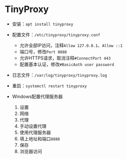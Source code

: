 # TinyProxy

- 安装：`apt install tinyproxy`
- 配置文件：`/etc/tinyproxy/tinyproxy.conf`
  - 允许全部IP访问，注释`Allow 127.0.0.1`、`Allow ::1`
  - 端口号，修改`Port 8888`
  - 允许HTTPS请求，取消注释`#ConnectPort 443`
  - 配置基本认证，修改`#BasicAuth user password`
- 日志文件：`/var/log/tinyproxy/tinyproxy.log`
- 重启：`systemctl restart tinyproxy`

- Windows配置代理服务器
  1. 设置
  2. 网络
  3. 代理
  4. 手动设置代理
  5. 使用代理服务器
  6. 填上地址和端口`8888`
  7. 保存
  8. 浏览器访问
